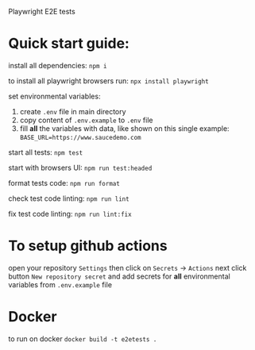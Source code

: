 Playwright E2E tests

# Quick start guide:
install all dependencies:
`npm i`

to install all playwright browsers run:
`npx install playwright`

set environmental variables:
1. create `.env` file in main directory
2. copy content of `.env.example` to `.env` file
3. fill **all** the variables with data, like shown on this single example:
`BASE_URL=https://www.saucedemo.com`

start all tests:
`npm test`

start with browsers UI:
`npm run test:headed`

format tests code:
`npm run format`

check test code linting:
`npm run lint`

fix test code linting:
`npm run lint:fix`

# To setup github actions
open your repository `Settings`
then click on `Secrets` -> `Actions`
next click button `New repository secret` and
add secrets for **all** environmental variables from `.env.example` file

# Docker
to run on docker
`docker build -t e2etests .`
